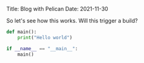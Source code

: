 Title: Blog with Pelican
Date: 2021-11-30

So let's see how this works. Will this trigger a build?

```python
def main():
    print("Hello world")

if __name__ == "__main__":
    main()
```
